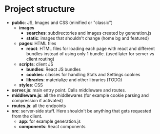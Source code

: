 # Project structure
- **public**: JS, Images and CSS (minified or "classic")
    - **images**
        - **searches**: subdirectories and images created by generation.js
        - **static**: images that shouldn't change (home bg and featured)
    - **pages**: HTML files
        - **react**: HTML files for loading each page with react and different bundles instead of using only 1 bundle. (used later for server vs client routing)
    - **scripts**: client JS
        - **bundles**: React JS bundles
        - **cookies**: classes for handling Stats and Settings cookies
        - **libraries**: materialize and other libraries (TODO)
    - **styles**: CSS
- **server.js**: main entry point. Calls middleware and routes.
- **middleware.js**: all the middlewares (for example cookie parsing and compression if activated)
- **routes.js**: all the endpoints
- **src**: server-side stuff. Here shouldn't be anything that gets requested from the client.
    - **app**: for example generation.js
    - **components**: React components
